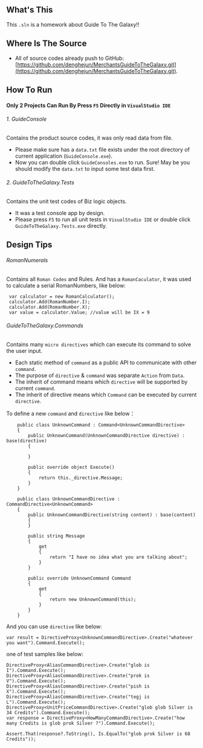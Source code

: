 ## What's This
 This `.sln` is a homework about Guide To The Galaxy!!
 
## Where Is The Source
* All of source codes already push to GitHub:  [https://github.com/denghejun/MerchantsGuideToTheGalaxy.git](https://github.com/denghejun/MerchantsGuideToTheGalaxy.git).

## How To Run
#### Only 2 Projects Can Run By Press `F5` Directly in `VisualStudio IDE`
###### 1. GuideConsole
Contains the product source codes, it was only read data from file.
* Please make sure has  a  `data.txt` file exists under the root directory of current application (`GuideConsole.exe`).
* Now you can double click `GuideConsoles.exe` to run. Sure! May be you should modify the `data.txt` to input some test data first.

###### 2. GuideToTheGalaxy.Tests
Contains the unit test codes of Biz logic objects.
* It was a test console app by design.
* Please press `F5` to run all unit tests in `VisualStudio IDE` or double click `GuideToTheGalaxy.Tests.exe` directly.



## Design Tips
###### RomanNumerals
Contains all `Roman Codes` and Rules. And has a `RomanCaculator`, it was used to calculate a serial RomanNumbers, like below:
```
 var calculator = new RomanCalculator();
 calculator.Add(RomanNumber.I);
 calculator.Add(RomanNumber.X);
 var value = calculator.Value; //value will be IX = 9
```

###### GuideToTheGalaxy.Commands
Contains many `micro directives` which can execute its command to solve the user input.

* Each static method of `command` as a public API to communicate with other `command`.
* The purpose of `directive` & `command` was separate `Action` from `Data`.
* The inherit of command means which `directive` will be supported by current `command`.
* The inherit of directive means which `Command` can be executed by current `directive`.

To define a new `command` and `directive` like below：
```
    public class UnknownCommand : Command<UnknownCommandDirective>
    {
        public UnknownCommand(UnknownCommandDirective directive) : base(directive)
        {

        }

        public override object Execute()
        {
            return this._directive.Message;
        }
    }
```
```
    public class UnknownCommandDirective : CommandDirective<UnknownCommand>
    {
        public UnknownCommandDirective(string content) : base(content)
        {
        }

        public string Message
        {
            get
            {
                return "I have no idea what you are talking about";
            }
        }

        public override UnknownCommand Command
        {
            get
            {
                return new UnknownCommand(this);
            }
        }
    }
```

And you can use `directive` like below:
```
var result = DirectiveProxy<UnknownCommandDirective>.Create("whatever you want").Command.Execute();
```

one of test samples like below:
```
DirectiveProxy<AliasCommandDirective>.Create("glob is I").Command.Execute();
DirectiveProxy<AliasCommandDirective>.Create("prok is V").Command.Execute();
DirectiveProxy<AliasCommandDirective>.Create("pish is X").Command.Execute();
DirectiveProxy<AliasCommandDirective>.Create("tegj is L").Command.Execute();
DirectiveProxy<UnitPriceCommandDirective>.Create("glob glob Silver is 34 Credits").Command.Execute();
var response = DirectiveProxy<HowManyCommandDirective>.Create("how many Credits is glob prok Silver ?").Command.Execute();

Assert.That(response?.ToString(), Is.EqualTo("glob prok Silver is 68 Credits"));
            
```
